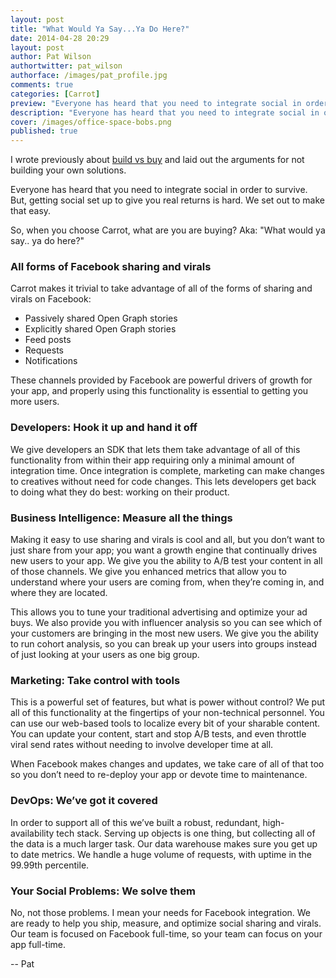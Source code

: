 ```yaml
---
layout: post
title: "What Would Ya Say...Ya Do Here?"
date: 2014-04-28 20:29
layout: post
author: Pat Wilson
authortwitter: pat_wilson
authorface: /images/pat_profile.jpg
comments: true
categories: [Carrot]
preview: "Everyone has heard that you need to integrate social in order to survive...but getting social set up to give you real returns is hard. We set out to make it easy. So how do we do it?"
description: "Everyone has heard that you need to integrate social in order to survive...but getting social set up to give you real returns is hard. We set out to make it easy. So how do we do it?"
cover: /images/office-space-bobs.png
published: true
---
```


I wrote previously about [build vs buy](/blog/2014/04/24/build-vs-buy/) and laid out the arguments for not building your own solutions. 

Everyone has heard that you need to integrate social in order to survive. But, getting social set up to give you real returns is hard. We set out to make that easy. 

So, when you choose Carrot, what are you are buying? Aka: "What would ya say.. ya do here?"

### All forms of Facebook sharing and virals
Carrot makes it trivial to take advantage of all of the forms of sharing and virals on Facebook:

* Passively shared Open Graph stories
* Explicitly shared Open Graph stories
* Feed posts
* Requests
* Notifications

These channels provided by Facebook are powerful drivers of growth for your app, and properly using this functionality is essential to getting you more users.

### Developers: Hook it up and hand it off
We give developers an SDK that lets them take advantage of all of this functionality from within their app requiring only a minimal amount of integration time. Once integration is complete, marketing can make changes to creatives without need for code changes. This lets developers get back to doing what they do best: working on their product.

### Business Intelligence: Measure all the things
Making it easy to use sharing and virals is cool and all, but you don’t want to just share from your app; you want a growth engine that continually drives new users to your app. We give you the ability to A/B test your content in all of those channels. We give you enhanced metrics that allow you to understand where your users are coming from, when they’re coming in, and where they are located.

This allows you to tune your traditional advertising and optimize your ad buys. We also provide you with influencer analysis so you can see which of your customers are bringing in the most new users. We give you the ability to run cohort analysis, so you can break up your users into groups instead of just looking at your users as one big group.

### Marketing: Take control with tools
This is a powerful set of features, but what is power without control? We put all of this functionality at the fingertips of your non-technical personnel. You can use our web-based tools to localize every bit of your sharable content. You can update your content, start and stop A/B tests, and even throttle viral send rates without needing to involve developer time at all.

When Facebook makes changes and updates, we take care of all of that too so you don’t need to re-deploy your app or devote time to maintenance.

### DevOps: We’ve got it covered
In order to support all of this we’ve built a robust, redundant, high-availability tech stack. Serving up objects is one thing, but collecting all of the data is a much larger task. Our data warehouse makes sure you get up to date metrics. We handle a huge volume of requests, with uptime in the 99.99th percentile.

### Your Social Problems: We solve them
No, not those problems. I mean your needs for Facebook integration. We are ready to help you ship, measure, and optimize social sharing and virals. Our team is focused on Facebook full-time, so your team can focus on your app full-time.

-- Pat
